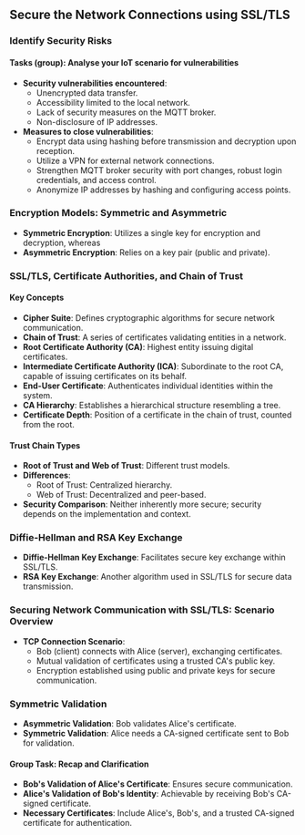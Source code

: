 ## Secure the Network Connections using SSL/TLS

### Identify Security Risks

#### Tasks (group): Analyse your IoT scenario for vulnerabilities
- **Security vulnerabilities encountered**:
  - Unencrypted data transfer.
  - Accessibility limited to the local network.
  - Lack of security measures on the MQTT broker.
  - Non-disclosure of IP addresses.
- **Measures to close vulnerabilities**:
  - Encrypt data using hashing before transmission and decryption upon reception.
  - Utilize a VPN for external network connections.
  - Strengthen MQTT broker security with port changes, robust login credentials, and access control.
  - Anonymize IP addresses by hashing and configuring access points.

### Encryption Models: Symmetric and Asymmetric

- **Symmetric Encryption**: Utilizes a single key for encryption and decryption, whereas
- **Asymmetric Encryption**: Relies on a key pair (public and private).

### SSL/TLS, Certificate Authorities, and Chain of Trust

#### Key Concepts
- **Cipher Suite**: Defines cryptographic algorithms for secure network communication.
- **Chain of Trust**: A series of certificates validating entities in a network.
- **Root Certificate Authority (CA)**: Highest entity issuing digital certificates.
- **Intermediate Certificate Authority (ICA)**: Subordinate to the root CA, capable of issuing certificates on its behalf.
- **End-User Certificate**: Authenticates individual identities within the system.
- **CA Hierarchy**: Establishes a hierarchical structure resembling a tree.
- **Certificate Depth**: Position of a certificate in the chain of trust, counted from the root.

#### Trust Chain Types
- **Root of Trust and Web of Trust**: Different trust models.
- **Differences**:
  - Root of Trust: Centralized hierarchy.
  - Web of Trust: Decentralized and peer-based.
- **Security Comparison**: Neither inherently more secure; security depends on the implementation and context.

### Diffie-Hellman and RSA Key Exchange

- **Diffie-Hellman Key Exchange**: Facilitates secure key exchange within SSL/TLS.
- **RSA Key Exchange**: Another algorithm used in SSL/TLS for secure data transmission.

### Securing Network Communication with SSL/TLS: Scenario Overview

- **TCP Connection Scenario**:
  - Bob (client) connects with Alice (server), exchanging certificates.
  - Mutual validation of certificates using a trusted CA's public key.
  - Encryption established using public and private keys for secure communication.

### Symmetric Validation

- **Asymmetric Validation**: Bob validates Alice's certificate.
- **Symmetric Validation**: Alice needs a CA-signed certificate sent to Bob for validation.

#### Group Task: Recap and Clarification
- **Bob's Validation of Alice's Certificate**: Ensures secure communication.
- **Alice's Validation of Bob's Identity**: Achievable by receiving Bob's CA-signed certificate.
- **Necessary Certificates**: Include Alice's, Bob's, and a trusted CA-signed certificate for authentication.
